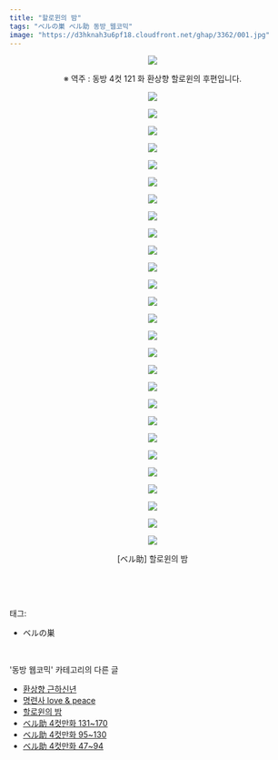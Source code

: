 ```yaml
---
title: "할로윈의 밤"
tags: "ベルの巣 ベル助 동방_웹코믹"
image: "https://d3hknah3u6pf18.cloudfront.net/ghap/3362/001.jpg"
---
```

<div class="article">
<p style="text-align: center; clear: none; float: none;"><img src="{{ site.imgserver4 }}/ghap/3362/001.jpg"/></p>
<p style="text-align: center; clear: none; float: none;">※ 역주 : 동방 4컷 121 화 환상향 할로윈의 후편입니다.</p>
<p style="text-align: center; clear: none; float: none;"><img src="{{ site.imgserver4 }}/ghap/3362/002.jpg"/></p>
<p style="text-align: center; clear: none; float: none;"><img src="{{ site.imgserver4 }}/ghap/3362/003.jpg"/></p>
<p style="text-align: center; clear: none; float: none;"><img src="{{ site.imgserver4 }}/ghap/3362/004.jpg"/></p>
<p style="text-align: center; clear: none; float: none;"><img src="{{ site.imgserver4 }}/ghap/3362/005.jpg"/></p>
<p style="text-align: center; clear: none; float: none;"><img src="{{ site.imgserver4 }}/ghap/3362/006.jpg"/></p>
<p style="text-align: center; clear: none; float: none;"><img src="{{ site.imgserver4 }}/ghap/3362/007.jpg"/></p>
<p style="text-align: center; clear: none; float: none;"><img src="{{ site.imgserver4 }}/ghap/3362/008.jpg"/></p>
<p style="text-align: center; clear: none; float: none;"><img src="{{ site.imgserver4 }}/ghap/3362/009.jpg"/></p>
<p style="text-align: center; clear: none; float: none;"><img src="{{ site.imgserver4 }}/ghap/3362/010.jpg"/></p>
<p style="text-align: center; clear: none; float: none;"><img src="{{ site.imgserver4 }}/ghap/3362/011.jpg"/></p>
<p style="text-align: center; clear: none; float: none;"><img src="{{ site.imgserver4 }}/ghap/3362/012.jpg"/></p>
<p style="text-align: center; clear: none; float: none;"><img src="{{ site.imgserver4 }}/ghap/3362/013.jpg"/></p>
<p style="text-align: center; clear: none; float: none;"><img src="{{ site.imgserver4 }}/ghap/3362/014.jpg"/></p>
<p style="text-align: center; clear: none; float: none;"><img src="{{ site.imgserver4 }}/ghap/3362/015.jpg"/></p>
<p style="text-align: center; clear: none; float: none;"><img src="{{ site.imgserver4 }}/ghap/3362/016.jpg"/></p>
<p style="text-align: center; clear: none; float: none;"><img src="{{ site.imgserver4 }}/ghap/3362/017.jpg"/></p>
<p style="text-align: center; clear: none; float: none;"><img src="{{ site.imgserver4 }}/ghap/3362/018.jpg"/></p>
<p style="text-align: center; clear: none; float: none;"><img src="{{ site.imgserver4 }}/ghap/3362/019.jpg"/></p>
<p style="text-align: center; clear: none; float: none;"><img src="{{ site.imgserver4 }}/ghap/3362/020.jpg"/></p>
<p style="text-align: center; clear: none; float: none;"><img src="{{ site.imgserver4 }}/ghap/3362/021.jpg"/></p>
<p style="text-align: center; clear: none; float: none;"><img src="{{ site.imgserver4 }}/ghap/3362/022.jpg"/></p>
<p style="text-align: center; clear: none; float: none;"><img src="{{ site.imgserver4 }}/ghap/3362/023.jpg"/></p>
<p style="text-align: center; clear: none; float: none;"><img src="{{ site.imgserver4 }}/ghap/3362/024.jpg"/></p>
<p style="text-align: center; clear: none; float: none;"><img src="{{ site.imgserver4 }}/ghap/3362/025.jpg"/></p>
<p style="text-align: center; clear: none; float: none;"><img src="{{ site.imgserver4 }}/ghap/3362/026.jpg"/></p>
<p style="text-align: center; clear: none; float: none;"><img src="{{ site.imgserver4 }}/ghap/3362/027.jpg"/></p>
<p style="text-align: center; clear: none; float: none;"><img src="{{ site.imgserver4 }}/ghap/3362/028.jpg"/></p>
<p style="text-align: center; clear: none; float: none;">[ベル助] 할로윈의 밤</p>
<p><br/></p>
</div><br/>
<div class="tagTrail">
<p>태그: </p>
<ul>
<li>ベルの巣</li>
</ul>
</div><br/>
<div class="another">
<p>'동방 웹코믹' 카테고리의 다른 글</p>
<ul>
<li><a href="/ghap_3366">환상향 근하신년</a></li>
<li><a href="/ghap_3365">명련사 love &amp; peace</a></li>
<li><a href="/ghap_3362">할로윈의 밤</a></li>
<li><a href="/ghap_3361">ベル助 4컷만화 131~170</a></li>
<li><a href="/ghap_3360">ベル助 4컷만화 95~130</a></li>
<li><a href="/ghap_3359">ベル助 4컷만화 47~94</a></li>
</ul>
</div><br/>
<div class="cb_module cb_fluid">
<div class="cb_wrt cb_profile">
</div><!-- commentList close -->
</div><br/>
